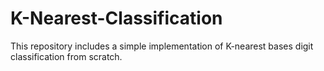 # K-Nearest-Classification
This repository includes a simple implementation of K-nearest bases digit classification from scratch. 
